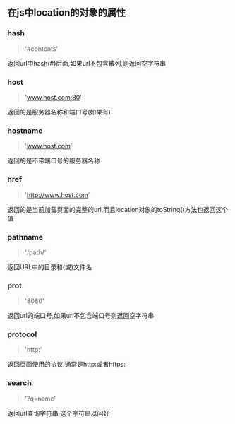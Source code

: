 ## 在js中location的对象的属性
### hash
>'#contents'

返回url中hash(#)后面,如果url不包含散列,则返回空字符串
### host
>'www.host.com:80'

返回的是服务器名称和端口号(如果有)
### hostname
>'www.host.com'

返回的是不带端口号的服务器名称
### href
>'http://www.host.com'

返回的是当前加载页面的完整的url.而且location对象的toString()方法也返回这个值
### pathname
>'/path/'

返回URL中的目录和(或)文件名
### prot
>'8080'

返回url的端口号,如果url不包含端口号则返回空字符串
### protocol
>'http:'

返回页面使用的协议.通常是http:或者https:
### search
>'?q=name'

返回url查询字符串,这个字符串以问好